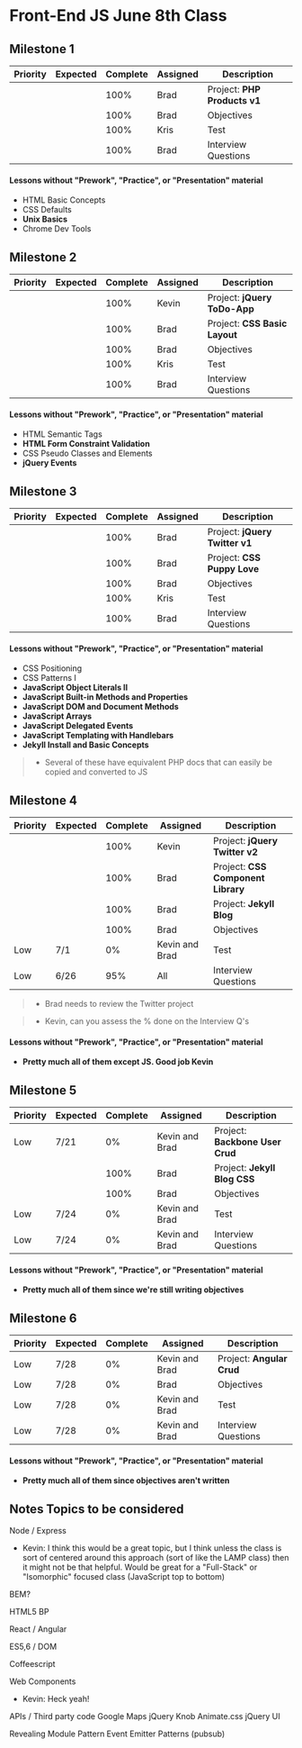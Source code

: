 # Front-End JS June 8th Class

## Milestone 1

Priority | Expected | Complete | Assigned | Description
---------|----------|----------|----------|-------------
         |          | 100%     | Brad     | Project: **PHP Products v1**
         |          | 100%     | Brad     | Objectives
         |          | 100%     | Kris     | Test
         |          | 100%     | Brad     | Interview Questions

#### Lessons without "Prework", "Practice", or "Presentation" material

- HTML Basic Concepts
- CSS Defaults
- **Unix Basics**
- Chrome Dev Tools



## Milestone 2

Priority | Expected | Complete | Assigned | Description
---------|----------|----------|----------|-------------
         |          | 100%     | Kevin    | Project: **jQuery ToDo-App**
         |          | 100%     | Brad     | Project: **CSS Basic Layout**
         |          | 100%     | Brad     | Objectives
         |          | 100%     | Kris     | Test
         |          | 100%     | Brad     | Interview Questions

#### Lessons without "Prework", "Practice", or "Presentation" material

- HTML Semantic Tags
- **HTML Form Constraint Validation**
- CSS Pseudo Classes and Elements
- **jQuery Events**



## Milestone 3

Priority | Expected | Complete | Assigned | Description
---------|----------|----------|----------|-------------
         |          | 100%     | Brad     | Project: **jQuery Twitter v1**
         |          | 100%     | Brad     | Project: **CSS Puppy Love**
         |          | 100%     | Brad     | Objectives
         |          | 100%     | Kris     | Test
         |          | 100%     | Brad     | Interview Questions

#### Lessons without "Prework", "Practice", or "Presentation" material

- CSS Positioning
- CSS Patterns I
- **JavaScript Object Literals II**
- **JavaScript Built-in Methods and Properties**
- **JavaScript DOM and Document Methods**
- **JavaScript Arrays**
- **JavaScript Delegated Events**
- **JavaScript Templating with Handlebars**
- **Jekyll Install and Basic Concepts**

> * Several of these have equivalent PHP docs that can easily be copied and converted to JS



## Milestone 4

Priority | Expected | Complete | Assigned | Description
---------|----------|----------|----------|-------------
         |          | 100%     | Kevin    | Project: **jQuery Twitter v2**
         |          | 100%     | Brad     | Project: **CSS Component Library**
         |          | 100%     | Brad     | Project: **Jekyll Blog**
         |          | 100%     | Brad     | Objectives
Low      | 7/1      | 0%       | Kevin and Brad | Test
Low      | 6/26     | 95%      | All      | Interview Questions

> * Brad needs to review the Twitter project

> * Kevin, can you assess the % done on the Interview Q's

#### Lessons without "Prework", "Practice", or "Presentation" material

- **Pretty much all of them except JS. Good job Kevin**



## Milestone 5

Priority | Expected | Complete | Assigned | Description
---------|----------|----------|----------|-------------
Low      | 7/21     | 0%       | Kevin and Brad | Project: **Backbone User Crud**
         |          | 100%     | Brad     | Project: **Jekyll Blog CSS**
         |          | 100%     | Brad     | Objectives
Low      | 7/24     | 0%       | Kevin and Brad | Test
Low      | 7/24     | 0%       | Kevin and Brad | Interview Questions

#### Lessons without "Prework", "Practice", or "Presentation" material

- **Pretty much all of them since we're still writing objectives**



## Milestone 6

Priority | Expected | Complete | Assigned | Description
---------|----------|----------|----------|-------------
Low      | 7/28     | 0%       | Kevin and Brad | Project: **Angular Crud**
Low      | 7/28     | 0%       | Brad     | Objectives
Low      | 7/28     | 0%       | Kevin and Brad | Test
Low      | 7/28     | 0%       | Kevin and Brad | Interview Questions

#### Lessons without "Prework", "Practice", or "Presentation" material

- **Pretty much all of them since objectives aren't written**



## Notes Topics to be considered

Node / Express
- Kevin: I think this would be a great topic, but I think unless the class is sort of centered around this approach (sort of like the LAMP class) then it might not be that helpful. Would be great for a "Full-Stack" or "Isomorphic" focused class (JavaScript top to bottom)

BEM?

HTML5 BP

React / Angular

ES5,6 / DOM

Coffeescript

Web Components
- Kevin: Heck yeah!

APIs / Third party code
    Google Maps
    jQuery Knob
    Animate.css
    jQuery UI

Revealing Module Pattern
Event Emitter Patterns (pubsub)
